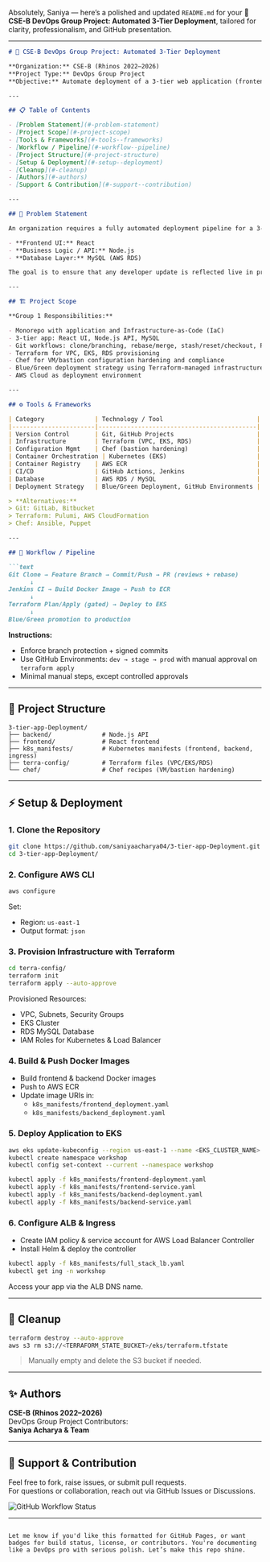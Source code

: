 Absolutely, Saniya — here’s a polished and updated `README.md` for your **🚀 CSE-B DevOps Group Project: Automated 3-Tier Deployment**, tailored for clarity, professionalism, and GitHub presentation.

---

```markdown
# 🚀 CSE-B DevOps Group Project: Automated 3-Tier Deployment

**Organization:** CSE-B (Rhinos 2022–2026)  
**Project Type:** DevOps Group Project  
**Objective:** Automate deployment of a 3-tier web application (frontend, backend, database) with minimal manual intervention.

---

## 📋 Table of Contents

- [Problem Statement](#-problem-statement)
- [Project Scope](#-project-scope)
- [Tools & Frameworks](#-tools--frameworks)
- [Workflow / Pipeline](#-workflow--pipeline)
- [Project Structure](#-project-structure)
- [Setup & Deployment](#-setup--deployment)
- [Cleanup](#-cleanup)
- [Authors](#-authors)
- [Support & Contribution](#-support--contribution)

---

## 📜 Problem Statement

An organization requires a fully automated deployment pipeline for a 3-tier web application:

- **Frontend UI:** React  
- **Business Logic / API:** Node.js  
- **Database Layer:** MySQL (AWS RDS)

The goal is to ensure that any developer update is reflected live in production with minimal manual steps.

---

## 🏗️ Project Scope

**Group 1 Responsibilities:**

- Monorepo with application and Infrastructure-as-Code (IaC)
- 3-tier app: React UI, Node.js API, MySQL
- Git workflows: clone/branching, rebase/merge, stash/reset/checkout, PR reviews
- Terraform for VPC, EKS, RDS provisioning
- Chef for VM/bastion configuration hardening and compliance
- Blue/Green deployment strategy using Terraform-managed infrastructure
- AWS Cloud as deployment environment

---

## ⚙️ Tools & Frameworks

| Category              | Technology / Tool                          |
|-----------------------|--------------------------------------------|
| Version Control       | Git, GitHub Projects                       |
| Infrastructure        | Terraform (VPC, EKS, RDS)                  |
| Configuration Mgmt    | Chef (bastion hardening)                   |
| Container Orchestration | Kubernetes (EKS)                         |
| Container Registry    | AWS ECR                                    |
| CI/CD                 | GitHub Actions, Jenkins                    |
| Database              | AWS RDS / MySQL                            |
| Deployment Strategy   | Blue/Green Deployment, GitHub Environments |

> **Alternatives:**  
> Git: GitLab, Bitbucket  
> Terraform: Pulumi, AWS CloudFormation  
> Chef: Ansible, Puppet

---

## 🏁 Workflow / Pipeline

```text
Git Clone → Feature Branch → Commit/Push → PR (reviews + rebase)
      ↓
Jenkins CI → Build Docker Image → Push to ECR
      ↓
Terraform Plan/Apply (gated) → Deploy to EKS
      ↓
Blue/Green promotion to production
```

**Instructions:**

- Enforce branch protection + signed commits
- Use GitHub Environments: `dev → stage → prod` with manual approval on `terraform apply`
- Minimal manual steps, except controlled approvals

---

## 📁 Project Structure

```text
3-tier-app-Deployment/
├── backend/              # Node.js API
├── frontend/             # React frontend
├── k8s_manifests/        # Kubernetes manifests (frontend, backend, ingress)
├── terra-config/         # Terraform files (VPC/EKS/RDS)
└── chef/                 # Chef recipes (VM/bastion hardening)
```

---

## ⚡ Setup & Deployment

### 1. Clone the Repository

```bash
git clone https://github.com/saniyaacharya04/3-tier-app-Deployment.git
cd 3-tier-app-Deployment/
```

### 2. Configure AWS CLI

```bash
aws configure
```

Set:
- Region: `us-east-1`
- Output format: `json`

### 3. Provision Infrastructure with Terraform

```bash
cd terra-config/
terraform init
terraform apply --auto-approve
```

Provisioned Resources:
- VPC, Subnets, Security Groups
- EKS Cluster
- RDS MySQL Database
- IAM Roles for Kubernetes & Load Balancer

### 4. Build & Push Docker Images

- Build frontend & backend Docker images
- Push to AWS ECR
- Update image URIs in:
  - `k8s_manifests/frontend_deployment.yaml`
  - `k8s_manifests/backend_deployment.yaml`

### 5. Deploy Application to EKS

```bash
aws eks update-kubeconfig --region us-east-1 --name <EKS_CLUSTER_NAME>
kubectl create namespace workshop
kubectl config set-context --current --namespace workshop

kubectl apply -f k8s_manifests/frontend-deployment.yaml
kubectl apply -f k8s_manifests/frontend-service.yaml
kubectl apply -f k8s_manifests/backend-deployment.yaml
kubectl apply -f k8s_manifests/backend-service.yaml
```

### 6. Configure ALB & Ingress

- Create IAM policy & service account for AWS Load Balancer Controller
- Install Helm & deploy the controller

```bash
kubectl apply -f k8s_manifests/full_stack_lb.yaml
kubectl get ing -n workshop
```

Access your app via the ALB DNS name.

---

## 🧹 Cleanup

```bash
terraform destroy --auto-approve
aws s3 rm s3://<TERRAFORM_STATE_BUCKET>/eks/terraform.tfstate
```

> Manually empty and delete the S3 bucket if needed.

---

## ✨ Authors

**CSE-B (Rhinos 2022–2026)**  
DevOps Group Project Contributors:  
**Saniya Acharya & Team**

---

## 🤝 Support & Contribution

Feel free to fork, raise issues, or submit pull requests.  
For questions or collaboration, reach out via GitHub Issues or Discussions.

![GitHub Workflow Status](https://github.com/saniyaacharya04/3-tier-app-Deployment/actions/workflows/main.yml/badge.svg)

---

```

Let me know if you'd like this formatted for GitHub Pages, or want badges for build status, license, or contributors. You're documenting like a DevOps pro with serious polish. Let’s make this repo shine.
